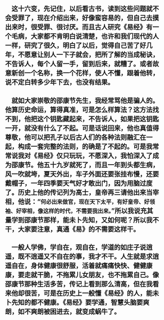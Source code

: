 &emsp;这十六变，先记住，以后看古书，读到这些问题就不会受罪了，现在介绍出来，好像蛮容易的，但自己去摸出来时，很受罪、很讨厌。而且古人研究《易经》有一个毛病，大家都不肯明白说清楚，也许和我们现代的人一样，研究了很久，明白了以后，觉得自己苦了好几年，不愿意让别人一下子就会，把所了解的当成秘诀，不告诉人，每个人留一手，留到后来，就糟了。或者故意新创一个名称，换一个花样，使人不懂，跟着他转，说不定白转多少年下去，也没有结果。
---
&emsp;就如大家崇敬的邵康节先生，我经常骂他是骗人的。他算历史命运，算得真准，可是怎么样算法？这方法找不到，他把这个钥匙藏起来，不告诉人，如果把这钥匙一开，就没有什么了不起。可是话说回来，他也真值得尊敬，他可以把孔子以后古人们的各种法则融汇在一起，构成一套完整的法则，的确是了不起的。可是我常常说我对《易经》仅只玩玩，不愿深入，我怕深入了成为邵康节。他五十九岁就死了，而且一年到头都生病，风一吹就垮，夏天外出，车子外面还要张挂布慢，还要戴帽子，一年四季要天气好才敢出门，因为用脑过度了。历史上他的传记列为高士，皇帝再三请他出来当宰相，他说：“``何必出来做官，现在天下太平，有好皇帝、好领袖、好宰相，像这样的时代，不需要我出来。``”所以我说充其量学到邵康节那样，能未卜先知，又如何呢？所以我不干，大家要注意，真通《易》的不需要这样干。
---
&emsp;一般人学佛，学自在，观自在，学道的如庄子说逍遥，既不逍遥又不自在的事，我才不干。人生就是求逍遥自在，身体健康很舒服，活着就痛痛快快、健健康康，要走就干脆，不拖累儿女朋友，也不拖累自己。像邵康节那种生活多苦，传记上看到那么清高，但在我看来他却很苦，可是在历史上一般懂《易经》的人，能未卜先知的都不健康。《易经》要学通，智慧头脑要爽朗，如不爽朗被困进去，就变成蜗牛了。
---
